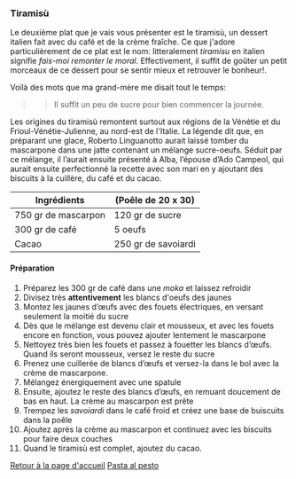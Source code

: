 ### Tiramisù

Le deuxième plat que je vais vous présenter est le tiramisù, un dessert italien fait avec du café et de la crème fraîche. 
Ce que j'adore particulièrement de ce plat est le nom: litteralement *tiramisu* en italien signifie _fais-moi remonter le moral_.
Effectivement, il suffit de goûter un petit morceaux de ce dessert pour se sentir mieux et retrouver le bonheur!.

Voilà des mots que ma grand-mère me disait tout le temps:
>> Il suffit un peu de sucre pour bien commencer la journée.

Les origines du tiramisù remontent surtout aux régions de la Vénétie et du Frioul-Vénétie-Julienne, au nord-est de l'Italie. 
La légende dit que, en préparant une glace, Roberto Linguanotto aurait laissé tomber du mascarpone dans une jatte contenant un mélange
sucre-oeufs. Séduit par ce mélange, il l’aurait ensuite présenté à Alba, l’épouse d’Ado Campeol, qui aurait ensuite perfectionné la 
recette avec son mari en y ajoutant des biscuits à la cuillère, du café et du cacao.

 Ingrédients       | (Poêle de 20 x 30) 
-------------------|--------------------
750 gr de mascarpon|  120 gr de sucre            
300 gr de café     |  5 oeufs           
Cacao              |  250 gr de savoiardi

#### Préparation
1. Préparez les 300 gr de café dans une _moka_ et laissez refroidir
2. Divisez très **attentivement** les blancs d'oeufs des jaunes
3. Montez les jaunes d’œufs avec des fouets électriques, en versant seulement la moitié du sucre
4. Dès que le mélange est devenu clair et mousseux, et avec les fouets encore en fonction, vous pouvez ajouter lentement le mascarpone
5. Nettoyez très bien les fouets et passez à fouetter les blancs d’œufs. Quand ils seront mousseux, versez le reste du sucre
6. Prenez une cuillerée de blancs d’œufs et versez-la dans le bol avec la crème de mascarpone.
7. Mélangez énergiquement avec une spatule
8. Ensuite, ajoutez le reste des blancs d’œufs, en remuant doucement de bas en haut. La crème au mascarpon est prête
9. Trempez les _savoiardi_ dans le café froid et créez une base de buiscuits dans la poêle
10. Ajoutez après la crème au mascarpon et continuez avec les biscuits pour faire deux couches
11. Quand le tiramisù est complet, ajoutez du cacao.

[Retour à la page d'accueil](README.md)
[Pasta al pesto](pesto.md)
